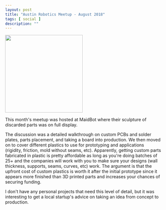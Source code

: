 ```yaml
---
layout: post
title: "Austin Robotics Meetup - August 2018"
tags: [ social ]
description: ""
---
```

  
<img src="/images/maidbot_sculpture.jpg" width="250" />
  
This month's meetup was hosted at MaidBot where their sculpture of discarded parts was on full display.  

The discussion was a detailed walkthrough on custom PCBs and solder plates, parts placement, and taking a board into production.  We then moved on to cover different plastics to use for prototyping and applications (rigidity, friction, mold without seams, etc).  Apparently, getting custom parts fabricated in plastic is pretty affordable as long as you're doing batches of 25+ and the companies will work with you to make sure your designs (wall thickness, supports, seams, curves, etc) work.  The argument is that the upfront cost of custom plastics is worth it after the initial prototype since it appears more finished than 3D printed parts and increases your chances of securing funding.

I don't have any personal projects that need this level of detail, but it was interesting to get a local startup's advice on taking an idea from concept to production.
